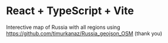 # React + TypeScript + Vite

Interective map of Russia with all regions using https://github.com/timurkanaz/Russia_geojson_OSM (thank you)